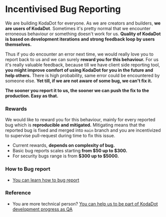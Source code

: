 # Incentivised Bug Reporting

We are building KodaDot for everyone. As we are creators and builders, **we are users of KodaDot**. Sometimes it's pretty normal that we encounter erroneous behaviour or something doesn't work for us. **Quality of KodaDot is based on development iterations and strong feedback loop by users themselves.**

Thus if you do encounter an error next time, we would really love you to report back to us and we can surely **reward you for this behaviour.** For us it's really valuable feedback, because till we have client side reporting tool, **you might improve comfort of using KodaDot for you in the future and help others.** There is high probability, same error could be encountered by someone else. **Yet till, if we are not aware of some bug, we can't fix it.**

**The sooner you report it to us, the sooner we can push the fix to the production. Easy as that.**

### Rewards

We would like to reward you for this behaviour, mainly for every reported bug which is **reproducible and mitigated.** 
Mitigating means that the reported bug is fixed and merged into `main` branch and you are incentivized to supervise pull-request during time to fix this issue. 

- Current rewards, **depends on complexity of bug.**
- Basic bug reports scales starting **from $50 up to $300.**
- For security bugs range is from **$300 up to $5000.** 

### How to Bug report
- [You can learn how to bug report](/tutorials/how-to-bug-report.md)

### Reference

- You are more technical person? [You can help us to be part of KodaDot development progress as QA](./incentivized-qa.md)